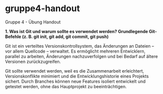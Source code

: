 # gruppe4-handout
Gruppe 4 - Übung Handout

**1. Was ist Git und warum sollte es verwendet werden? Grundlegende Git-Befehle (z. B. git init, git add, git commit, git push)**

Git ist ein verteiltes Versionskontrollsystem, das Änderungen an Dateien – vor allem Quellcode – verwaltet. Es ermöglicht mehreren Entwicklern, parallel zu arbeiten, Änderungen nachzuverfolgen und bei Bedarf auf ältere Versionen zurückzugreifen.

Git sollte verwendet werden, weil es die Zusammenarbeit erleichtert, Versionskonflikte minimiert und die Entwicklungshistorie eines Projekts sichert. Durch Branches können neue Features isoliert entwickelt und getestet werden, ohne das Hauptprojekt zu beeinträchtigen.

